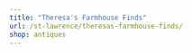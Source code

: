 ```yaml
---
title: "Theresa's Farmhouse Finds"
url: /st-lawrence/theresas-farmhouse-finds/
shop: antiques
---
```

